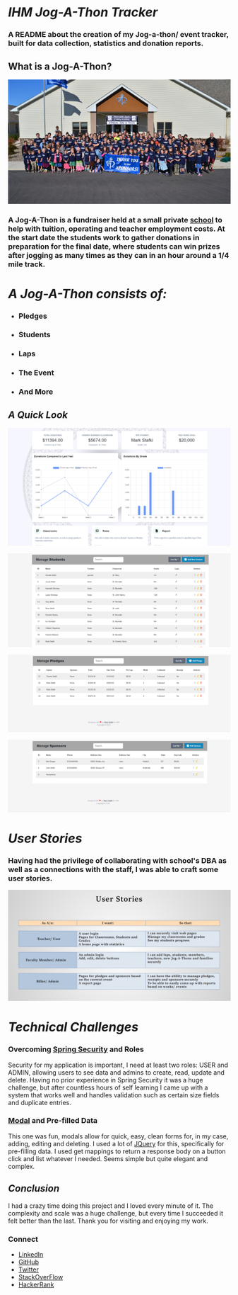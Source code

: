 # _**IHM Jog-A-Thon Tracker**_
### A README about the creation of my Jog-a-thon/ event tracker, built for data collection, statistics and donation reports.

## What is a Jog-A-Thon?
![img.png](readmeImages/img.png)

### A Jog-A-Thon is a fundraiser held at a small private [school](https://ihm-academy.com/en) to help with tuition, operating and teacher employment costs. At the start date the students work to gather donations in preparation for the final date, where students can win prizes after jogging as many times as they can in an hour around a 1/4 mile track.

# _A Jog-A-Thon consists of:_
* ### Pledges
* ### Students
* ### Laps
* ### The Event
* ### And More

## _A Quick Look_
![img_3.png](readmeImages/img_3.png)

![img_4.png](readmeImages/img_4.png)

![img_8.png](readmeImages/img_8.png)

![img_6.png](readmeImages/img_6.png)

# _User Stories_

### Having had the privilege of collaborating with school's DBA as well as a connections with the staff, I was able to craft some user stories.

![img_7.png](readmeImages/img_7.png)

# _Technical Challenges_

### Overcoming [Spring Security](https://github.com/marstafk0/Bootcamp-Projects/tree/main/TEKsystems%20Projects/Java/IHMtrackerTool/src/main/java/com/marstafk/IHMtrackerTool/security) and Roles
Security for my application is important, I need at least two roles: USER and ADMIN, allowing users to see data and admins to create, read, update and delete. Having no prior experience in Spring Security it was a huge challenge, but after countless hours of self learning I came up with a system that works well and handles validation such as certain size fields and duplicate entries.

### [Modal](https://github.com/marstafk0/Bootcamp-Projects/tree/main/TEKsystems%20Projects/Java/IHMtrackerTool/src/main/resources/templates) and Pre-filled Data

This one was fun, modals allow for quick, easy, clean forms for, in my case, adding, editing and deleting. I used a lot of [JQuery](https://github.com/marstafk0/Bootcamp-Projects/blob/main/TEKsystems%20Projects/Java/IHMtrackerTool/src/main/resources/static/js/main.js) for this, specifically for pre-filling data. I used get mappings to return a response body on a button click and list whatever I needed. Seems simple but quite elegant and complex.

## _Conclusion_

I had a crazy time doing this project and I loved every minute of it. The complexity and scale was a huge challenge, but every time I succeeded it felt better than the last. Thank you for visiting and enjoying my work.

### Connect
* [LinkedIn](https://www.linkedin.com/in/markstafki/)
* [GitHub](https://github.com/marstafk0)
* [Twitter](https://twitter.com/MarkStafki)
* [StackOverFlow](https://stackoverflow.com/users/18022367/marstafk-0)
* [HackerRank](https://www.hackerrank.com/mark_stafki)
